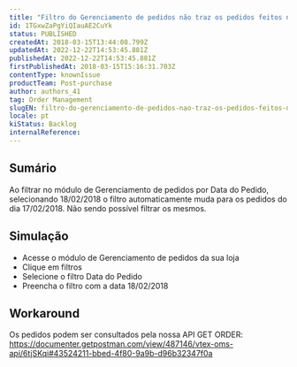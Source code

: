 ```yaml
---
title: "Filtro do Gerenciamento de pedidos não traz os pedidos feitos no dia 18/02/2018"
id: 1TGxwZaPgYiQIauAE2CuYk
status: PUBLISHED
createdAt: 2018-03-15T13:44:08.799Z
updatedAt: 2022-12-22T14:53:45.881Z
publishedAt: 2022-12-22T14:53:45.881Z
firstPublishedAt: 2018-03-15T15:16:31.703Z
contentType: knownIssue
productTeam: Post-purchase
author: authors_41
tag: Order Management
slugEN: filtro-do-gerenciamento-de-pedidos-nao-traz-os-pedidos-feitos-no-dia-18-02-2018
locale: pt
kiStatus: Backlog
internalReference: 
---
```


## Sumário

Ao filtrar no módulo de Gerenciamento de pedidos por Data do Pedido, selecionando 18/02/2018 o filtro automaticamente muda para os pedidos do dia 17/02/2018. Não sendo possível filtrar os mesmos.

## Simulação

- Acesse o módulo de Gerenciamento de pedidos da sua loja
- Clique em filtros
- Selecione o filtro Data do Pedido
- Preencha o filtro com a data 18/02/2018

## Workaround

Os pedidos podem ser consultados pela nossa API GET ORDER:
https://documenter.getpostman.com/view/487146/vtex-oms-api/6tjSKqi#43524211-bbed-4f80-9a9b-d96b32347f0a



